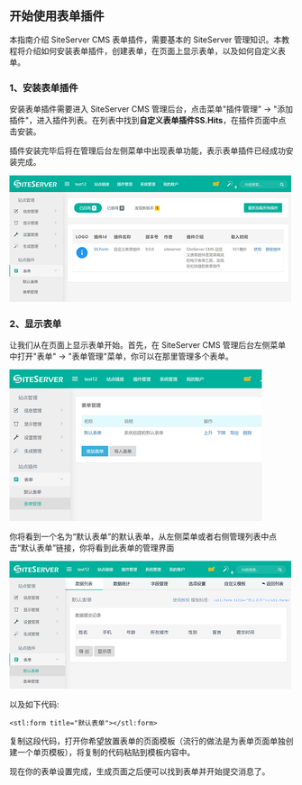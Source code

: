 ## 开始使用表单插件

本指南介绍 SiteServer CMS 表单插件，需要基本的 SiteServer 管理知识。本教程将介绍如何安装表单插件，创建表单，在页面上显示表单，以及如何自定义表单。

### 1、安装表单插件

安装表单插件需要进入 SiteServer CMS 管理后台，点击菜单"插件管理" -> "添加插件"，进入插件列表。在列表中找到**自定义表单插件SS.Hits**，在插件页面中点击安装。

插件安装完毕后将在管理后台左侧菜单中出现表单功能，表示表单插件已经成功安装完成。

![](01.png)

### 2、显示表单

让我们从在页面上显示表单开始。首先，在 SiteServer CMS 管理后台左侧菜单中打开"表单" -> "表单管理"菜单，你可以在那里管理多个表单。

![](02.png)

你将看到一个名为“默认表单”的默认表单，从左侧菜单或者右侧管理列表中点击“默认表单”链接，你将看到此表单的管理界面

![x](03.png)

以及如下代码:

```code
<stl:form title="默认表单"></stl:form>
```

复制这段代码，打开你希望放置表单的页面模板（流行的做法是为表单页面单独创建一个单页模板），将复制的代码粘贴到模板内容中。

现在你的表单设置完成，生成页面之后便可以找到表单并开始提交消息了。